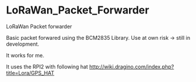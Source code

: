 # LoRaWan_Packet_Forwarder
LoRaWan Packet forwarder

Basic packet forwared using the BCM2835 Library.
Use at own risk -> still in development.

It works for me.

It uses the RPI2 with following hat http://wiki.dragino.com/index.php?title=Lora/GPS_HAT

